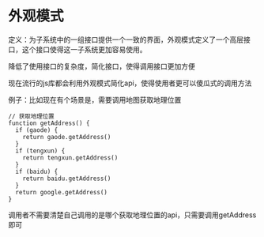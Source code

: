 # 外观模式

定义：为子系统中的一组接口提供一个一致的界面，外观模式定义了一个高层接口，这个接口使得这一子系统更加容易使用。

降低了使用接口的复杂度，简化接口，使得调用接口更加方便

现在流行的js库都会利用外观模式简化api，使得使用者更可以傻瓜式的调用方法

例子：比如现在有个场景是，需要调用地图获取地理位置

```
// 获取地理位置
function getAddress() {
  if (gaode) {
    return gaode.getAddress()
  }
  if (tengxun) {
    return tengxun.getAddress()
  }
  if (baidu) {
    return baidu.getAddress()
  }
  return google.getAddress()
}
```

调用者不需要清楚自己调用的是哪个获取地理位置的api，只需要调用getAddress即可

